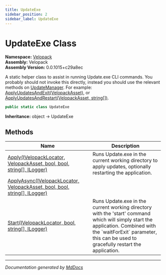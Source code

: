 ```yaml
---
title: UpdateExe
sidebar_position: 2
sidebar_label: UpdateExe
---
```

<!--  
  <auto-generated>   
    The contents of this file were generated by a tool.  
    Changes to this file may be list if the file is regenerated  
  </auto-generated>   
-->

# UpdateExe Class

**Namespace:** [Velopack](../index.md)  
**Assembly:** Velopack  
**Assembly Version:** 0.0.1015+c29a8ec

A static helper class to assist in running Update.exe CLI commands. You probably should not invoke this directly,  instead you should use the relevant methods on [UpdateManager](../UpdateManager/index.md). For example: [ApplyUpdatesAndExit(VelopackAsset)](../UpdateManager/methods/ApplyUpdatesAndExit.md), or [ApplyUpdatesAndRestart(VelopackAsset, string\[\])](../UpdateManager/methods/ApplyUpdatesAndRestart.md).

```csharp
public static class UpdateExe
```

**Inheritance:** object → UpdateExe

## Methods

| Name                                                                                                  | Description                                                                                                                                                                                                             |
| ----------------------------------------------------------------------------------------------------- | ----------------------------------------------------------------------------------------------------------------------------------------------------------------------------------------------------------------------- |
| [Apply(IVelopackLocator, VelopackAsset, bool, bool, string\[\], ILogger)](methods/Apply.md)           | Runs Update.exe in the current working directory to apply updates, optionally restarting the application.                                                                                                               |
| [ApplyAsync(IVelopackLocator, VelopackAsset, bool, bool, string\[\], ILogger)](methods/ApplyAsync.md) |                                                                                                                                                                                                                         |
| [Start(IVelopackLocator, bool, string\[\], ILogger)](methods/Start.md)                                | Runs Update.exe in the current working directory with the 'start' command which will simply start the application. Combined with the \`waitForExit\` parameter, this can be used to gracefully restart the application. |

___

*Documentation generated by [MdDocs](https://github.com/ap0llo/mddocs)*
